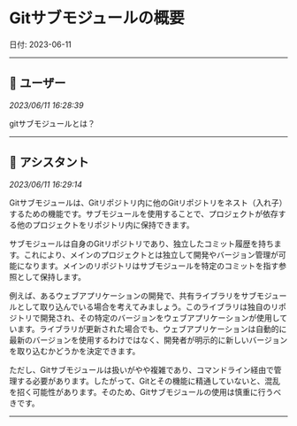 # Gitサブモジュールの概要

日付: 2023-06-11

---

## 👤 ユーザー
*2023/06/11 16:28:39*

gitサブモジュールとは？

---

## 🤖 アシスタント
*2023/06/11 16:29:14*

Gitサブモジュールは、Gitリポジトリ内に他のGitリポジトリをネスト（入れ子）するための機能です。サブモジュールを使用することで、プロジェクトが依存する他のプロジェクトをリポジトリ内に保持できます。

サブモジュールは自身のGitリポジトリであり、独立したコミット履歴を持ちます。これにより、メインのプロジェクトとは独立して開発やバージョン管理が可能になります。メインのリポジトリはサブモジュールを特定のコミットを指す参照として保持します。

例えば、あるウェブアプリケーションの開発で、共有ライブラリをサブモジュールとして取り込んでいる場合を考えてみましょう。このライブラリは独自のリポジトリで開発され、その特定のバージョンをウェブアプリケーションが使用しています。ライブラリが更新された場合でも、ウェブアプリケーションは自動的に最新のバージョンを使用するわけではなく、開発者が明示的に新しいバージョンを取り込むかどうかを決定できます。

ただし、Gitサブモジュールは扱いがやや複雑であり、コマンドライン経由で管理する必要があります。したがって、Gitとその機能に精通していないと、混乱を招く可能性があります。そのため、Gitサブモジュールの使用は慎重に行うべきです。

---

